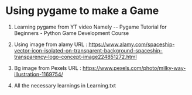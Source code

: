 # Using pygame to make a Game

1. Learning pygame from YT video
Namely -- Pygame Tutorial for Beginners - Python Game Development Course

2. Using image from alamy 
URL : https://www.alamy.com/spaceship-vector-icon-isolated-on-transparent-background-spaceship-transparency-logo-concept-image224851272.html

3. Bg image from Pexels 
URL : https://www.pexels.com/photo/milky-way-illustration-1169754/

4. All the necessary learnings in Learning.txt